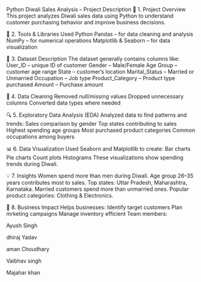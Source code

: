 Python Diwali Sales Analysis – Project Description
📌 1. Project Overview
This project analyzes Diwali sales data using Python to understand customer purchasing behavior and improve business decisions.

🧰 2. Tools & Libraries Used
Python
Pandas – for data cleaning and analysis
NumPy – for numerical operations
Matplotlib & Seaborn – for data visualization

📂 3. Dataset Description
The dataset generally contains columns like:
User_ID – unique ID of customer
Gender – Male/Female
Age Group – customer age range
State – customer’s location
Marital_Status – Married or Unmarried
Occupation – Job type
Product_Category – Product type purchased
Amount – Purchase amount

🧹 4. Data Cleaning
Removed null/missing values
Dropped unnecessary columns
Converted data types where needed

🔍 5. Exploratory Data Analysis (EDA)
Analyzed data to find patterns and trends:
Sales comparison by gender
Top states contributing to sales
Highest spending age groups
Most purchased product categories
Common occupations among buyers

📊 6. Data Visualization
Used Seaborn and Matplotlib to create:
Bar charts
Pie charts
Count plots
Histograms
These visualizations show spending trends during Diwali.

💡 7. Insights
Women spend more than men during Diwali.
Age group 26–35 years contributes most to sales.
Top states: Uttar Pradesh, Maharashtra, Karnataka.
Married customers spend more than unmarried ones.
Popular product categories: Clothing & Electronics.

🎯 8. Business Impact
Helps businesses:
Identify target customers
Plan mrketing campaigns
Manage inventory efficient
Team members:

Ayush Singh

dhiraj Yadav

aman Choudhary

Vaibhav singh

Majahar khan

